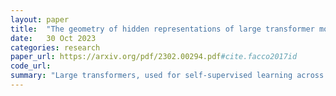 ```yaml
---
layout: paper
title:  "The geometry of hidden representations of large transformer models"
date:   30 Oct 2023
categories: research
paper_url: https://arxiv.org/pdf/2302.00294.pdf#cite.facco2017id
code_url: 
summary: "Large transformers, used for self-supervised learning across data types like protein sequences, images, and text, reveal the semantic structure of data through successive transformations. This study examines the geometric and statistical properties of these representations across layers, finding common evolution patterns in transformers trained on diverse tasks. Initially, data manifolds expand, then contract at intermediate layers, with the intrinsic dimension (ID) stabilizing or peaking slightly towards the end. Semantic information peaks after initial expansion, a trend consistent across models and datasets. The study suggests an unsupervised method to pinpoint layers richest in semantic content, identifying those at a relative ID minimum as optimal for downstream tasks"
---
```


